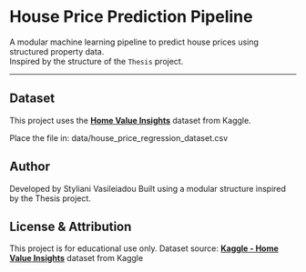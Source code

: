 # House Price Prediction Pipeline

A modular machine learning pipeline to predict house prices using structured property data.  
Inspired by the structure of the `Thesis` project.

---

## Dataset

This project uses the **[Home Value Insights](https://www.kaggle.com/datasets/prokshitha/home-value-insights?resource=download)** dataset from Kaggle.

Place the file in:
data/house_price_regression_dataset.csv

## Author
Developed by Styliani Vasileiadou
Built using a modular structure inspired by the Thesis project.



## License & Attribution
This project is for educational use only.
Dataset source: **[Kaggle - Home Value Insights](https://www.kaggle.com/datasets/prokshitha/home-value-insights?resource=download)** dataset from Kaggle
